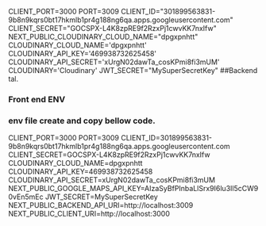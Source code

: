 CLIENT_PORT=3000
PORT=3009
CLIENT_ID="301899563831-9b8n9kqrs0bt17hkmlb1pr4g188ng6qa.apps.googleusercontent.com"
CLIENT_SECRET="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"
NEXT_PUBLIC_CLOUDINARY_CLOUD_NAME="dpgxpnhtt"
CLOUDINARY_CLOUD_NAME='dpgxpnhtt'
CLOUDINARY_API_KEY='469938732625458'
CLOUDINARY_API_SECRET='xUrgN02dawTa_cosKPmi8fi3mUM'
CLOUDINARY='Cloudinary'
JWT_SECRET="MySuperSecretKey"
##Backend tal.

### Front end ENV 
### env file create and copy bellow code.
CLIENT_PORT=3000
PORT=3009
CLIENT_ID=301899563831-9b8n9kqrs0bt17hkmlb1pr4g188ng6qa.apps.googleusercontent.com
CLIENT_SECRET=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
CLOUDINARY_CLOUD_NAME=dpgxpnhtt
CLOUDINARY_API_KEY=469938732625458
CLOUDINARY_API_SECRET=xUrgN02dawTa_cosKPmi8fi3mUM
NEXT_PUBLIC_GOOGLE_MAPS_API_KEY=AIzaSyBfPInbaLlSrx9I6lu3Il5cCW90vEn5mEc
JWT_SECRET=MySuperSecretKey
NEXT_PUBLIC_BACKEND_API_URI=http://localhost:3009
NEXT_PUBLIC_CLIENT_URI=http://localhost:3000